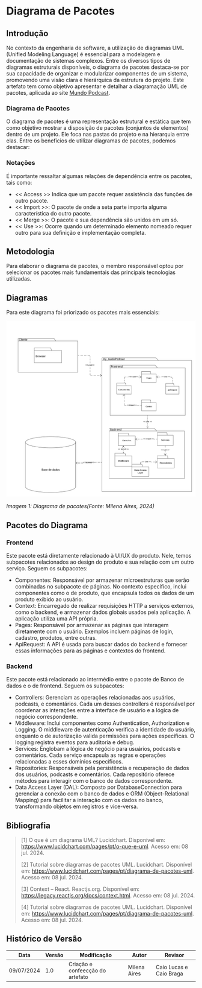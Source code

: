 # Diagrama de Pacotes

## Introdução
No contexto da engenharia de software, a utilização de diagramas UML (Unified Modeling Language) é essencial para a modelagem e documentação de sistemas complexos. Entre os diversos tipos de diagramas estruturais disponíveis, o diagrama de pacotes destaca-se por sua capacidade de organizar e modularizar componentes de um sistema, promovendo uma visão clara e hierárquica da estrutura do projeto. Este artefato tem como objetivo apresentar e detalhar a diagramação UML de pacotes, aplicada ao site [Mundo Podcast](https://mundopodcast.com.br/).

### Diagrama de Pacotes

O diagrama de pacotes é uma representação estrutural e estática que tem como objetivo mostrar a disposição de pacotes (conjuntos de elementos) dentro de um projeto. Ele foca nas pastas do projeto e na hierarquia entre elas. Entre os benefícios de utilizar diagramas de pacotes, podemos destacar:

### Notações 
É importante ressaltar algumas relações de dependência entre os pacotes, tais como:

- << Access >> Indica que um pacote requer assistência das funções de outro pacote.
- << Import >>: O pacote de onde a seta parte importa alguma característica do outro pacote.
- << Merge >>: O pacote e sua dependência são unidos em um só.
- << Use >>: Ocorre quando um determinado elemento nomeado requer outro para sua definição e implementação completa.

## Metodologia
Para elaborar o diagrama de pacotes, o membro responsável optou por selecionar os pacotes mais fundamentais das principais tecnologias utilizadas.

## Diagramas
Para este diagrama foi priorizado os pacotes mais essenciais:

![Diagrama de Pacotes](../images/DiagramaPacote.png)

_Imagem 1: Diagrama de pacotes(Fonte: Milena Aires, 2024)_

## Pacotes do Diagrama

### Frontend

Este pacote está diretamente relacionado à UI/UX do produto. Nele, temos subpacotes relacionados ao design do produto e sua relação com um outro serviço. Seguem os subpacotes:

- Componentes: Responsável por armazenar microestruturas que serão combinadas no subpacote de páginas. No contexto específico, inclui componentes como o de produto, que encapsula todos os dados de um produto exibido ao usuário.
- Context: Encarregado de realizar requisições HTTP a serviços externos, como o backend, e armazenar dados globais usados pela aplicação. A aplicação utiliza uma API própria.
- Pages: Responsável por armazenar as páginas que interagem diretamente com o usuário. Exemplos incluem páginas de login, cadastro, produtos, entre outras.
- ApiRequest: A API é usada para buscar dados do backend e fornecer essas informações para as páginas e contextos do frontend. 

### Backend

Este pacote está relacionado ao intermédio entre o pacote de Banco de dados e o de frontend. Seguem os subpacotes:

- Controllers: Gerenciam as operações relacionadas aos usuários, podcasts, e comentários. Cada um desses controllers é responsável por coordenar as interações entre a interface de usuário e a lógica de negócio correspondente.
- Middleware: Inclui componentes como Authentication, Authorization e Logging. O middleware de autenticação verifica a identidade do usuário, enquanto o de autorização valida permissões para ações específicas. O logging registra eventos para auditoria e debug.
- Services: Englobam a lógica de negócio para usuários, podcasts e comentários. Cada serviço encapsula as regras e operações relacionadas a esses domínios específicos.
- Repositories: Responsáveis pela persistência e recuperação de dados dos usuários, podcasts e comentários. Cada repositório oferece métodos para interagir com o banco de dados correspondente.
- Data Access Layer (DAL): Composto por DatabaseConnection para gerenciar a conexão com o banco de dados e ORM (Object-Relational Mapping) para facilitar a interação com os dados no banco, transformando objetos em registros e vice-versa.

## Bibliografia

> [1] O que é um diagrama UML? Lucidchart. Disponível em: <https://www.lucidchart.com/pages/pt/o-que-e-uml>. Acesso em: 08 jul. 2024.
>
>
> [2] Tutorial sobre diagramas de pacotes UML. Lucidchart. Disponível em: <https://www.lucidchart.com/pages/pt/diagrama-de-pacotes-uml>. Acesso em: 08 jul. 2024.
>
> [3] Context – React. Reactjs.org. Disponível em: <https://legacy.reactjs.org/docs/context.html>. Acesso em: 08 jul. 2024.
>
>
> [4] Tutorial sobre diagramas de pacotes UML. Lucidchart. Disponível em: <https://www.lucidchart.com/pages/pt/diagrama-de-pacotes-uml>. Acesso em: 08 jul. 2024.

## Histórico de Versão

| Data       | Versão | Modificação      | Autor      | Revisor |
|------------|--------|------------------|------------|---------|
| 09/07/2024 | 1.0    | Criação e confeecção do artefato | Milena Aires | Caio Lucas e Caio Braga  |